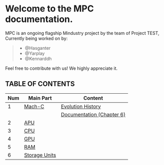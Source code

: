 # Welcome to the MPC documentation.

MPC is an ongoing flagship Mindustry project by the team of Project TEST, Currently being worked on by:

> -   @Hasganter
> -   @Yarplay
> -   @Kennarddh

Feel free to contribute with us! We highly appreciate it.

## TABLE OF CONTENTS

| Num | Main Part                         | Content                                                        |
| --- | --------------------------------- | -------------------------------------------------------------- |
| 1   | [Mach-C](./Mach-C/)               | [Evolution History](./Mach-C/Mach-C_History.md)                |
|     |                                   | [Documentation (Chapter 6)](./Mach-C/Mach-C_Docs.Chapter-6.md) |
| 2   | [APU](./APU/)                     |                                                                |
| 3   | [CPU](./CPU/)                     |                                                                |
| 4   | [GPU](./GPU/)                     |                                                                |
| 5   | [RAM](./RAM/)                     |                                                                |
| 6   | [Storage Units](./Storage-units/) |                                                                |
